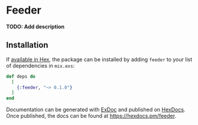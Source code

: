 # Feeder

**TODO: Add description**

## Installation

If [available in Hex](https://hex.pm/docs/publish), the package can be installed
by adding `feeder` to your list of dependencies in `mix.exs`:

```elixir
def deps do
  [
    {:feeder, "~> 0.1.0"}
  ]
end
```

Documentation can be generated with [ExDoc](https://github.com/elixir-lang/ex_doc)
and published on [HexDocs](https://hexdocs.pm). Once published, the docs can
be found at <https://hexdocs.pm/feeder>.

